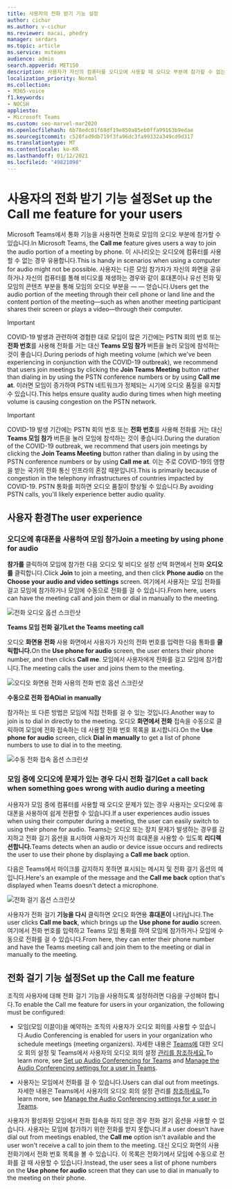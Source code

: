 ```yaml
---
title: 사용자의 전화 받기 기능 설정
author: cichur
ms.author: v-cichur
ms.reviewer: macai, phedry
manager: serdars
ms.topic: article
ms.service: msteams
audience: admin
search.appverid: MET150
description: 사용자가 자신의 컴퓨터를 오디오에 사용할 때 오디오 부분에 참가할 수 없는 경우 전화로 오디오 부분에 참가할 수 있도록 Teams에서 통화 기능을 설정하는 방법을 배워야 합니다.
localization_priority: Normal
ms.collection:
- M365-voice
f1.keywords:
- NOCSH
appliesto:
- Microsoft Teams
ms.custom: seo-marvel-mar2020
ms.openlocfilehash: 6b78edc01f68df19e850a85eb0ffa99163b9edae
ms.sourcegitcommit: c528fad9db719f3fa96dc3fa99332a349cd9d317
ms.translationtype: MT
ms.contentlocale: ko-KR
ms.lasthandoff: 01/12/2021
ms.locfileid: "49821098"
---
```

# <a name="set-up-the-call-me-feature-for-your-users"></a><span data-ttu-id="7fb4c-103">사용자의 전화 받기 기능 설정</span><span class="sxs-lookup"><span data-stu-id="7fb4c-103">Set up the Call me feature for your users</span></span>

<span data-ttu-id="7fb4c-104">Microsoft Teams에서  통화 기능을 사용하면 전화로 모임의 오디오 부분에 참가할 수 있습니다.</span><span class="sxs-lookup"><span data-stu-id="7fb4c-104">In Microsoft Teams, the **Call me** feature gives users a way to join the audio portion of a meeting by phone.</span></span> <span data-ttu-id="7fb4c-105">이 시나리오는 오디오에 컴퓨터를 사용할 수 없는 경우 유용합니다.</span><span class="sxs-lookup"><span data-stu-id="7fb4c-105">This is handy in scenarios when using a computer for audio might not be possible.</span></span> <span data-ttu-id="7fb4c-106">사용자는 다른 모임 참가자가 자신의 화면을 공유하거나 자신의 컴퓨터를 통해 비디오를 재생하는 경우와 같이 휴대폰이나 유선 전화 및 모임의 콘텐츠 부분을 통해 모임의 오디오 부분을 &mdash; &mdash; 얻습니다.</span><span class="sxs-lookup"><span data-stu-id="7fb4c-106">Users get the audio portion of the meeting through their cell phone or land line and the content portion of the meeting&mdash;such as when another meeting participant shares their screen or plays a video&mdash;through their computer.</span></span>

> [!IMPORTANT]
> 
> <span data-ttu-id="7fb4c-107">COVID-19 발생과 관련하여 경험한 대로 모임이 많은 기간에는 PSTN 회의 번호 또는 <strong>전화 번호</strong>를 사용해 전화를 거는 대신 <strong>Teams 모임 참가</strong> 버튼을 눌러 모임에 참석하는 것이 좋습니다.</span><span class="sxs-lookup"><span data-stu-id="7fb4c-107">During periods of high meeting volume (which we've been experiencing in conjunction with the COVID-19 outbreak), we recommend that users join meetings by clicking the <strong>Join Teams Meeting</strong> button rather than dialing in by using the PSTN conference numbers or by using <strong>Call me at</strong>.</span></span> <span data-ttu-id="7fb4c-108">이러면 모임이 증가하여 PSTN 네트워크가 정체되는 시기에 오디오 품질을 유지할 수 있습니다.</span><span class="sxs-lookup"><span data-stu-id="7fb4c-108">This helps ensure quality audio during times when high meeting volume is causing congestion on the PSTN network.</span></span> 

> [!IMPORTANT]
> <span data-ttu-id="7fb4c-109">COVID-19 발생 기간에는 PSTN 회의 번호 또는 **전화 번호**</strong>를 사용해 전화를 거는 대신 **Teams 모임 참가** 버튼을 눌러 모임에 참석하는 것이 좋습니다.</span><span class="sxs-lookup"><span data-stu-id="7fb4c-109">During the duration of the COVID-19 outbreak, we recommend that users join meetings by clicking the **Join Teams Meeting** button rather than dialing in by using the PSTN conference numbers or by using **Call me at**</strong>.</span></span> <span data-ttu-id="7fb4c-110">이는 주로 COVID-19의 영향을 받는 국가의 전화 통신 인프라의 혼잡 때문입니다.</span><span class="sxs-lookup"><span data-stu-id="7fb4c-110">This is primarily because of congestion in the telephony infrastructures of countries impacted by COVID-19.</span></span> <span data-ttu-id="7fb4c-111">PSTN 통화를 피하면 오디오 품질이 향상될 수 있습니다.</span><span class="sxs-lookup"><span data-stu-id="7fb4c-111">By avoiding PSTN calls, you'll likely experience better audio quality.</span></span> 

## <a name="the-user-experience"></a><span data-ttu-id="7fb4c-112">사용자 환경</span><span class="sxs-lookup"><span data-stu-id="7fb4c-112">The user experience</span></span>

### <a name="join-a-meeting-by-using-phone-for-audio"></a><span data-ttu-id="7fb4c-113">오디오에 휴대폰을 사용하여 모임 참가</span><span class="sxs-lookup"><span data-stu-id="7fb4c-113">Join a meeting by using phone for audio</span></span>

<span data-ttu-id="7fb4c-114">**참가를** 클릭하여 모임에 참가한  다음 오디오 및 비디오 설정 선택 화면에서 전화 **오디오를** 클릭합니다.</span><span class="sxs-lookup"><span data-stu-id="7fb4c-114">Click **Join** to join a meeting, and then click **Phone audio** on the  **Choose your audio and video settings** screen.</span></span> <span data-ttu-id="7fb4c-115">여기에서 사용자는 모임 전화를 걸고 모임에 참가하거나 모임에 수동으로 전화를 걸 수 있습니다.</span><span class="sxs-lookup"><span data-stu-id="7fb4c-115">From here, users can have the meeting call and join them or dial in manually to the meeting.</span></span>

![전화 오디오 옵션 스크린샷](media/set-up-the-call-me-feature-for-your-users-phone-audio.png)

<span data-ttu-id="7fb4c-117">**Teams 모임 전화 걸기**</span><span class="sxs-lookup"><span data-stu-id="7fb4c-117">**Let the Teams meeting call**</span></span>

<span data-ttu-id="7fb4c-118">오디오 **화면용 전화** 사용 화면에서 사용자가 자신의 전화 번호를 입력한 다음 통화를 **클릭합니다.**</span><span class="sxs-lookup"><span data-stu-id="7fb4c-118">On the **Use phone for audio** screen, the user enters their phone number, and then clicks **Call me**.</span></span> <span data-ttu-id="7fb4c-119">모임에서 사용자에게 전화를 걸고 모임에 참가합니다.</span><span class="sxs-lookup"><span data-stu-id="7fb4c-119">The meeting calls the user and joins them to the meeting.</span></span>

![오디오 화면용 전화 사용의 전화 번호 옵션 스크린샷](media/set-up-the-call-me-feature-for-your-users-call-me.png)

<span data-ttu-id="7fb4c-121">**수동으로 전화 접속**</span><span class="sxs-lookup"><span data-stu-id="7fb4c-121">**Dial in manually**</span></span>

<span data-ttu-id="7fb4c-122">참가하는 또 다른 방법은 모임에 직접 전화를 걸 수 있는 것입니다.</span><span class="sxs-lookup"><span data-stu-id="7fb4c-122">Another way to join is to dial in directly to the meeting.</span></span> <span data-ttu-id="7fb4c-123">오디오 **화면에서 전화** 접속을  수동으로 클릭하여 모임에 전화 접속하는 데 사용할 전화 번호 목록을 표시합니다.</span><span class="sxs-lookup"><span data-stu-id="7fb4c-123">On the **Use phone for audio** screen, click **Dial in manually** to get a list of phone numbers to use to dial in to the meeting.</span></span>

![수동 전화 접속 옵션 스크린샷](media/set-up-the-call-me-feature-for-your-users-dial-in.png)

### <a name="get-a-call-back-when-something-goes-wrong-with-audio-during-a-meeting"></a><span data-ttu-id="7fb4c-125">모임 중에 오디오에 문제가 있는 경우 다시 전화 걸기</span><span class="sxs-lookup"><span data-stu-id="7fb4c-125">Get a call back when something goes wrong with audio during a meeting</span></span>

<span data-ttu-id="7fb4c-126">사용자가 모임 중에 컴퓨터를 사용할 때 오디오 문제가 있는 경우 사용자는 오디오에 휴대폰을 사용하여 쉽게 전환할 수 있습니다.</span><span class="sxs-lookup"><span data-stu-id="7fb4c-126">If a user experiences audio issues when using their computer during a meeting, the user can easily switch to using their phone for audio.</span></span> <span data-ttu-id="7fb4c-127">Teams는 오디오 또는 장치 문제가 발생하는 경우를 감지하고 전화 걸기 옵션을 표시하여 사용자가 자신의 휴대폰을 사용할 수 있도록 **리디렉션합니다.**</span><span class="sxs-lookup"><span data-stu-id="7fb4c-127">Teams detects when an audio or device issue occurs and redirects the user to use their phone by displaying a **Call me back** option.</span></span>

<span data-ttu-id="7fb4c-128">다음은 Teams에서 마이크를 감지하지  못하면 표시되는 메시지 및 전화 걸기 옵션의 예입니다.</span><span class="sxs-lookup"><span data-stu-id="7fb4c-128">Here's an example of the message and the **Call me back** option that's displayed when Teams doesn't detect a microphone.</span></span>

![전화 걸기 옵션 스크린샷](media/set-up-the-call-me-feature-for-your-users-no-mic.PNG)

<span data-ttu-id="7fb4c-130">사용자가 전화 걸기 **기능을 다시** 클릭하면 오디오 화면용 **휴대폰이** 나타납니다.</span><span class="sxs-lookup"><span data-stu-id="7fb4c-130">The user clicks **Call me back**, which brings up the **Use phone for audio** screen.</span></span> <span data-ttu-id="7fb4c-131">여기에서 전화 번호를 입력하고 Teams 모임 통화를 하여 모임에 참가하거나 모임에 수동으로 전화를 걸 수 있습니다.</span><span class="sxs-lookup"><span data-stu-id="7fb4c-131">From here, they can enter their phone number and have the Teams meeting call and join them to the meeting or dial in manually to the meeting.</span></span>

## <a name="set-up-the-call-me-feature"></a><span data-ttu-id="7fb4c-132">전화 걸기 기능 설정</span><span class="sxs-lookup"><span data-stu-id="7fb4c-132">Set up the Call me feature</span></span>

<span data-ttu-id="7fb4c-133">조직의 사용자에 대해 전화 걸기 기능을 사용하도록 설정하려면 다음을 구성해야 합니다.</span><span class="sxs-lookup"><span data-stu-id="7fb4c-133">To enable the Call me feature for users in your organization, the following must be configured:</span></span>

- <span data-ttu-id="7fb4c-134">모임(모임 이끌이)을 예약하는 조직의 사용자가 오디오 회의를 사용할 수 있습니다.</span><span class="sxs-lookup"><span data-stu-id="7fb4c-134">Audio Conferencing is enabled for users in your organization who schedule meetings (meeting organizers).</span></span> <span data-ttu-id="7fb4c-135">자세한 내용은 [Teams에](set-up-audio-conferencing-in-teams.md) 대한 오디오 회의 설정 및 Teams에서 사용자의 오디오 회의 설정 [관리를 참조하세요.](manage-the-audio-conferencing-settings-for-a-user-in-teams.md)</span><span class="sxs-lookup"><span data-stu-id="7fb4c-135">To learn more, see [Set up Audio Conferencing for Teams](set-up-audio-conferencing-in-teams.md) and [Manage the Audio Conferencing settings for a user in Teams](manage-the-audio-conferencing-settings-for-a-user-in-teams.md).</span></span>

- <span data-ttu-id="7fb4c-136">사용자는 모임에서 전화를 걸 수 있습니다.</span><span class="sxs-lookup"><span data-stu-id="7fb4c-136">Users can dial out from meetings.</span></span> <span data-ttu-id="7fb4c-137">자세한 내용은 Teams에서 사용자의 오디오 회의 설정 관리를 [참조하세요.](manage-the-audio-conferencing-settings-for-a-user-in-teams.md)</span><span class="sxs-lookup"><span data-stu-id="7fb4c-137">To learn more, see [Manage the Audio Conferencing settings for a user in Teams](manage-the-audio-conferencing-settings-for-a-user-in-teams.md).</span></span>

<span data-ttu-id="7fb4c-138">사용자가 활성화된 모임에서 전화 접속을 하지  않은 경우 전화 걸기 옵션을 사용할 수 없습니다. 사용자는 모임에 참가하기 위한 전화를 받지 못합니다.</span><span class="sxs-lookup"><span data-stu-id="7fb4c-138">If a user doesn't have dial out from meetings enabled, the **Call me** option isn't available and the user won't receive a call to join them to the meeting.</span></span> <span data-ttu-id="7fb4c-139">대신 오디오 화면의 사용 전화기에서 전화  번호 목록을 볼 수 있습니다. 이 목록은 전화기에서 모임에 수동으로 전화를 걸 때 사용할 수 있습니다.</span><span class="sxs-lookup"><span data-stu-id="7fb4c-139">Instead, the user sees a list of phone numbers on the **Use phone for audio** screen that they can use to dial in manually to the meeting on their phone.</span></span>
